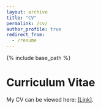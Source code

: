```yaml
---
layout: archive
title: "CV"
permalink: /cv/
author_profile: true
redirect_from:
  - /resume
---
```


{% include base_path %}

Curriculum Vitae
======
My CV can be viewed here: [[Link]](https://drive.google.com/file/d/1_wlFMkG5lhm247GJ62r_4qe0och_yV36/view?usp=sharing).
